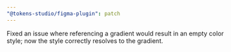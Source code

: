 ```yaml
---
"@tokens-studio/figma-plugin": patch
---
```


Fixed an issue where referencing a gradient would result in an empty color style; now the style correctly resolves to the gradient.
